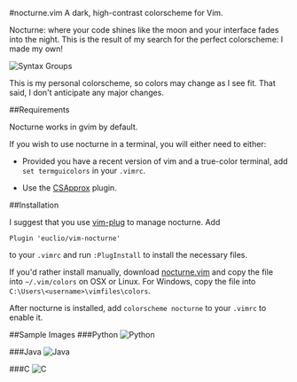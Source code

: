 #nocturne.vim
A dark, high-contrast colorscheme for Vim.

Nocturne: where your code shines like the moon and your interface
fades into the night. This is the result of my search for the perfect 
colorscheme: I made my own!

![Syntax Groups](sample/groups.png?raw=true)

This is my personal colorscheme, so colors may change as I see fit. That said,
I don't anticipate any major changes.

##Requirements

Nocturne works in gvim by default.

If you wish to use nocturne in a terminal, you will either need to either:

* Provided you have a recent version of vim and a true-color terminal, add `set
   termguicolors` in your `.vimrc`.

* Use the [CSApprox] plugin.

##Installation

I suggest that you use [vim-plug] to manage nocturne. Add

    Plugin 'euclio/vim-nocturne'

to your `.vimrc` and run `:PlugInstall` to install the necessary files.

If you'd rather install manually, download [nocturne.vim][nocturne-raw] and copy
the file into `~/.vim/colors` on OSX or Linux. For Windows, copy the file into
`C:\Users\<username>\vimfiles\colors`.

After nocturne is installed, add `colorscheme nocturne` to your `.vimrc` to
enable it.

##Sample Images
###Python
![Python](sample/python.png?raw=true)

###Java
![Java](sample/java.png?raw=true)

###C
![C](sample/c.png?raw=true)

[CSApprox]: http://www.vim.org/scripts/script.php?script_id=2390
[vim-plug]: http://github.com/junegunn/vim-plug
[nocturne-raw]: colors/nocturne.vim?raw=true
